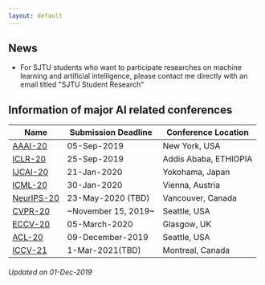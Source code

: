 ```yaml
---
layout: default
---
```

## News
*  For SJTU students who want to participate researches on machine learning and artificial intelligence, please contact me directly with an email titled "SJTU Student Research"

## Information of major AI related conferences

Name | Submission Deadline | Conference Location 
------------ | -------------| -------------
[AAAI-20](https://aaai.org/Conferences/AAAI-20/)| 05-Sep-2019| New York, USA
[ICLR-20](https://iclr.cc/) | 25-Sep-2019| Addis Ababa, ETHIOPIA 
[IJCAI-20](http://www.ijcai20.org) | 21-Jan-2020|Yokohama, Japan
[ICML-20](https://icml.cc/Conferences/2020)| 30-Jan-2020| Vienna, Austria
[NeurIPS-20](https://nips.cc/Conferences/2020)| 23-May-2020 (TBD)|Vancouver, Canada
[CVPR-20](http://cvpr2020.thecvf.com/) | ~November 15, 2019~|Seattle, USA
[ECCV-20](https://eccv2020.eu/)|05-March-2020|Glasgow, UK
[ACL-20](https://acl2020.org/)|09-December-2019|Seattle, USA
[ICCV-21](https://www.thecvf.com/?page_id=100)|1-Mar-2021(TBD)|Montreal, Canada

###### Updated on 01-Dec-2019 

